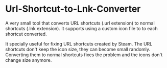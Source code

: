 # Url-Shortcut-to-Lnk-Converter
A very small tool that converts URL shortcuts (.url extension) to normal shortcuts (.lnk extension). It supports using a custom icon file to to each shortcut converted.

It specially useful for fixing URL shortcuts created by Steam. The URL shortcuts don't keep the icon size, they can become small randomly. Converting them to normal shortcuts fixes the problem and the icons don't change size anymore.
